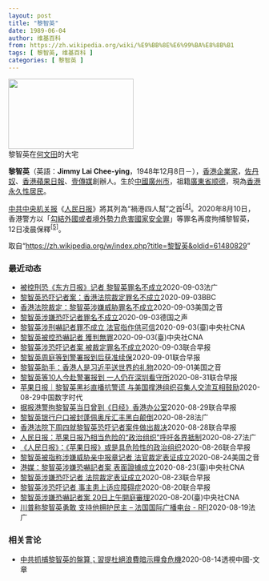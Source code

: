 ```yaml
---
layout: post
title: "黎智英"
date: 1989-06-04
author: 维基百科
from: https://zh.wikipedia.org/wiki/%E9%BB%8E%E6%99%BA%E8%8B%B1
tags: [ 黎智英, 维基百科 ]
categories: [ 黎智英 ]
---
```

<div class="mw-parser-output"><div id="noteTA-3146cf78" class="noteTA"><div class="noteTA-group"><div data-noteta-group-source="module" data-noteta-group="IT"></div></div><div class="noteTA-local"><div data-noteta-code="zh:巧克力; zh-tw:巧克力; zh-hk:朱古力; zh-cn:巧克力;"></div><div data-noteta-code="zh-tw:黑道; zh-hk:黑社會; zh-cn:黑社会;"></div><div data-noteta-code="zh-tw:飯店; zh-hk:酒店; zh-cn:饭店;"></div><div data-noteta-code="zh-tw:伍佛維茲; zh-hk:沃夫維茲 ;zh-cn:沃尔福威茨;"></div></div></div>

<div class="thumb tright"><div class="thumbinner" style="width:252px;"><a href="/wiki/File:Jimmy_Lai_Chee-ying_home_in_Ho_Man_Tin_20200418.png" class="image"><img alt="" src="//upload.wikimedia.org/wikipedia/commons/thumb/9/9f/Jimmy_Lai_Chee-ying_home_in_Ho_Man_Tin_20200418.png/250px-Jimmy_Lai_Chee-ying_home_in_Ho_Man_Tin_20200418.png" decoding="async" width="250" height="140" class="thumbimage" srcset="//upload.wikimedia.org/wikipedia/commons/thumb/9/9f/Jimmy_Lai_Chee-ying_home_in_Ho_Man_Tin_20200418.png/375px-Jimmy_Lai_Chee-ying_home_in_Ho_Man_Tin_20200418.png 1.5x, //upload.wikimedia.org/wikipedia/commons/thumb/9/9f/Jimmy_Lai_Chee-ying_home_in_Ho_Man_Tin_20200418.png/500px-Jimmy_Lai_Chee-ying_home_in_Ho_Man_Tin_20200418.png 2x" data-file-width="861" data-file-height="481"></a>  <div class="thumbcaption"><div class="magnify"><a href="/wiki/File:Jimmy_Lai_Chee-ying_home_in_Ho_Man_Tin_20200418.png" class="internal" title="放大"></a></div>黎智英在<a href="/wiki/%E4%BD%95%E6%96%87%E7%94%B0" title="何文田">何文田</a>的大宅</div></div></div>
<p><b>黎智英</b>（英語：<span lang="en"><b>Jimmy Lai Chee-ying</b></span>，1948年12月8日<span class="useeditintro" title="Template:BLP editintro">－</span>），<a href="/wiki/%E9%A6%99%E6%B8%AF" title="香港">香港</a><a href="/wiki/%E4%BC%81%E4%B8%9A%E5%AE%B6" title="企业家">企業家</a>，<a href="/wiki/%E4%BD%90%E4%B8%B9%E5%A5%B4" title="佐丹奴">佐丹奴</a>、<a href="/wiki/%E8%98%8B%E6%9E%9C%E6%97%A5%E5%A0%B1_(%E9%A6%99%E6%B8%AF)" title="蘋果日報 (香港)">香港蘋果日報</a>、<a href="/wiki/%E5%A3%B9%E5%82%B3%E5%AA%92" title="壹傳媒">壹傳媒</a>創辦人。生於<a href="/wiki/%E4%B8%AD%E8%8F%AF%E6%B0%91%E5%9C%8B_(%E5%A4%A7%E9%99%B8%E6%99%82%E6%9C%9F)" class="mw-redirect" title="中華民國 (大陸時期)">中國</a><a href="/wiki/%E5%BB%A3%E5%B7%9E%E5%B8%82_(%E4%B8%AD%E8%8F%AF%E6%B0%91%E5%9C%8B)" title="廣州市 (中華民國)">廣州市</a>，祖籍<a href="/wiki/%E5%BB%A3%E6%9D%B1%E7%9C%81_(%E4%B8%AD%E8%8F%AF%E6%B0%91%E5%9C%8B)" title="廣東省 (中華民國)">廣東省</a><a href="/wiki/%E9%A1%BA%E5%BE%B7" class="mw-redirect" title="顺德">顺德</a>，現為<a href="/wiki/%E9%A6%99%E6%B8%AF%E5%B1%85%E6%B0%91#永久性居民" title="香港居民">香港永久性居民</a>。
</p><p><a href="/wiki/%E4%B8%AD%E5%85%B1%E4%B8%AD%E5%A4%AE%E6%9C%BA%E5%85%B3%E6%8A%A5" title="中共中央机关报">中共中央机关报</a>《<a href="/wiki/%E4%BA%BA%E6%B0%91%E6%97%A5%E6%8A%A5" title="人民日报">人民日报</a>》將其列為“禍港四人幫”之首<sup id="cite_ref-4" class="reference"><a href="#cite_note-4">[4]</a></sup>。2020年8月10日，香港警方以「<a href="/wiki/%E4%B8%AD%E8%8F%AF%E4%BA%BA%E6%B0%91%E5%85%B1%E5%92%8C%E5%9C%8B%E9%A6%99%E6%B8%AF%E7%89%B9%E5%88%A5%E8%A1%8C%E6%94%BF%E5%8D%80%E7%B6%AD%E8%AD%B7%E5%9C%8B%E5%AE%B6%E5%AE%89%E5%85%A8%E6%B3%95" title="中華人民共和國香港特別行政區維護國家安全法">勾結外國或者境外勢力危害國家安全罪</a>」等罪名再度拘捕黎智英，12日凌晨保釋<sup id="cite_ref-5" class="reference"><a href="#cite_note-5">[5]</a></sup>。
</p>
</div><noscript><img src="//zh.wikipedia.org/wiki/Special:CentralAutoLogin/start?type=1x1" alt="" title="" width="1" height="1" style="border: none; position: absolute;"></noscript>
<div class="printfooter">取自“<a dir="ltr" href="https://zh.wikipedia.org/w/index.php?title=黎智英&amp;oldid=61480829">https://zh.wikipedia.org/w/index.php?title=黎智英&amp;oldid=61480829</a>”</div><div id="recent-news"><h3>最近动态</h3><ul><li><a href="https://nodebe4.github.io/waimei/2020-09-03/%E8%A2%AB%E6%8E%A7%E5%88%91%E6%81%90-%E4%B8%9C%E6%96%B9%E6%97%A5%E6%8A%A5-%E8%AE%B0%E8%80%85-%E9%BB%8E%E6%99%BA%E8%8B%B1%E7%BD%AA%E5%90%8D%E4%B8%8D%E6%88%90%E7%AB%8B" title="被控刑恐《东方日报》记者 黎智英罪名不成立—— 03/09/2020 - 13:57 香港壹传媒集团创办人黎智英2017 年参与六四集会期间，被指在维园内涉嫌恐吓一名《东方日报》男记者，称“我肯...">被控刑恐《东方日报》记者 黎智英罪名不成立</a><time>2020-09-03</time><a class="tag">法广</a></li>
<li><a href="https://nodebe4.github.io/waimei/2020-09-03/%E9%BB%8E%E6%99%BA%E8%8B%B1%E6%81%90%E5%90%93%E8%AE%B0%E8%80%85%E6%A1%88-%E9%A6%99%E6%B8%AF%E6%B3%95%E9%99%A2%E8%A3%81%E5%AE%9A%E7%BD%AA%E5%90%8D%E4%B8%8D%E6%88%90%E7%AB%8B" title="黎智英恐吓记者案：香港法院裁定罪名不成立—— 黎智英在案发三年后获判无罪。 ©EPA 香港一所法院裁定，壹传媒集团与《苹果日报》创办人黎智英涉嫌恐吓记者一案罪名不成立。 公诉方指控黎智英于201...">黎智英恐吓记者案：香港法院裁定罪名不成立</a><time>2020-09-03</time><a class="tag">BBC</a></li>
<li><a href="https://nodebe4.github.io/waimei/2020-09-03/%E9%A6%99%E6%B8%AF%E6%B3%95%E9%99%A2%E8%A3%81%E5%AE%9A-%E9%BB%8E%E6%99%BA%E8%8B%B1%E6%B6%89%E5%AB%8C%E5%A8%81%E8%83%81%E7%BD%AA%E5%90%8D%E4%B8%8D%E6%88%90%E7%AB%8B" title="香港法院裁定：黎智英涉嫌威胁罪名不成立—— Thu, 03 Sep 2020 11:46:07 GMT 香港壹传媒创办人黎智英抵达西九龙法院。（2020年9月3日） 香港民主运动标杆性人物、壹传...">香港法院裁定：黎智英涉嫌威胁罪名不成立</a><time>2020-09-03</time><a class="tag">美国之音</a></li>
<li><a href="https://nodebe4.github.io/waimei/2020-09-03/%E9%BB%8E%E6%99%BA%E8%8B%B1%E6%B6%89%E5%AB%8C%E6%81%90%E5%90%93%E8%AE%B0%E8%80%85%E7%BD%AA%E5%90%8D%E4%B8%8D%E6%88%90%E7%AB%8B" title="黎智英涉嫌恐吓记者罪名不成立—— 2020-09-03T11:22:22.230Z （德国之声中文网）这起案件要追朔到2017年香港维园六四集会，黎智英涉嫌当时对《苹果日报》的一个主要竞争对手《...">黎智英涉嫌恐吓记者罪名不成立</a><time>2020-09-03</time><a class="tag">德国之声</a></li>
<li><a href="https://nodebe4.github.io/waimei/2020-09-03/%E9%BB%8E%E6%99%BA%E8%8B%B1%E6%B6%89%E5%88%91%E5%9A%87%E8%A8%98%E8%80%85%E7%BD%AA%E4%B8%8D%E6%88%90%E7%AB%8B-%E6%B3%95%E5%AE%98%E6%8C%87%E4%BD%9C%E4%BE%9B%E5%8F%AF%E4%BF%A1" title="黎智英涉刑嚇記者罪不成立 法官指作供可信—— （中央社記者張謙香港3日電）香港壹傳媒集團創辦人黎智英涉嫌恐嚇記者的罪名不成立；西九龍裁判法院法官今天作出相關裁決時，指黎智英的供詞可信。 綜合媒體...">黎智英涉刑嚇記者罪不成立 法官指作供可信</a><time>2020-09-03</time><a class="tag">(臺)中央社CNA</a></li>
<li><a href="https://nodebe4.github.io/waimei/2020-09-03/%E9%BB%8E%E6%99%BA%E8%8B%B1%E8%A2%AB%E6%8E%A7%E6%81%90%E5%9A%87%E8%A8%98%E8%80%85-%E7%8D%B2%E5%88%A4%E7%84%A1%E7%BD%AA" title="黎智英被控恐嚇記者 獲判無罪—— 壹傳媒創辦人黎智英被控恐嚇記者一案，香港西九龍法院3日宣判罪名不成立。（中央社檔案照片） （中央社記者張謙香港3日電）壹傳媒創辦人黎智英被控恐嚇記者案，香港法院...">黎智英被控恐嚇記者 獲判無罪</a><time>2020-09-03</time><a class="tag">(臺)中央社CNA</a></li>
<li><a href="https://nodebe4.github.io/waimei/2020-09-03/%E9%BB%8E%E6%99%BA%E8%8B%B1%E6%B6%89%E6%81%90%E5%90%93%E8%AE%B0%E8%80%85%E6%A1%88-%E8%A2%AB%E8%A3%81%E5%AE%9A%E7%BD%AA%E5%90%8D%E4%B8%8D%E6%88%90%E7%AB%8B" title="黎智英涉恐吓记者案 被裁定罪名不成立—— 香港西九龙法院今天下午裁定，壹传媒创办人黎智英恐吓《东方日报》记者的罪名不成立。 2017年6月4日，黎智英在维多利亚公园参加“六四”晚会时，因不满媒体...">黎智英涉恐吓记者案 被裁定罪名不成立</a><time>2020-09-03</time><a class="tag">联合早报</a></li>
<li><a href="https://nodebe4.github.io/waimei/2020-09-01/%E9%BB%8E%E6%99%BA%E8%8B%B1%E5%91%A8%E5%BA%AD%E7%AD%89%E5%88%B0%E8%AD%A6%E7%BD%B2%E6%8A%A5%E5%88%B0%E5%90%8E%E8%8E%B7%E5%87%86%E7%BB%AD%E4%BF%9D" title="黎智英周庭等到警署报到后获准续保—— 壹传媒创办人黎智英等10人上月涉违《香港国安法》被捕及获准保释，昨天到警署首次报到。据悉，众人获准续保三个月，须于12月再到警署报到。 香港警方上月10日以...">黎智英周庭等到警署报到后获准续保</a><time>2020-09-01</time><a class="tag">联合早报</a></li>
<li><a href="https://nodebe4.github.io/waimei/2020-09-01/%E9%BB%8E%E6%99%BA%E8%8B%B1%E5%8A%A9%E6%89%8B-%E9%A6%99%E6%B8%AF%E4%BA%BA%E6%98%AF%E4%B9%A0%E8%BF%91%E5%B9%B3%E9%80%81%E4%B8%96%E7%95%8C%E7%9A%84%E7%A4%BC%E7%89%A9" title="黎智英助手：香港人是习近平送世界的礼物—— Tue, 01 Sep 2020 21:57:10 GMT 黎智英助手：香港人是习近平送世界的礼物 马克·西蒙（Mark Simon）在香港生活了20...">黎智英助手：香港人是习近平送世界的礼物</a><time>2020-09-01</time><a class="tag">美国之音</a></li>
<li><a href="https://nodebe4.github.io/waimei/2020-08-31/%E9%BB%8E%E6%99%BA%E8%8B%B1%E7%AD%8910%E4%BA%BA%E4%BB%8A%E8%B5%B4%E8%AD%A6%E7%BD%B2%E6%8A%A5%E5%88%B0-%E4%B8%80%E4%BA%BA%E4%BB%8D%E5%9C%A8%E6%B7%B1%E5%9C%B3%E7%9C%8B%E5%AE%88%E6%89%80" title="黎智英等10人今赴警署报到 一人仍在深圳看守所—— 壹传媒创办人黎智英等10人本月10日被香港警方国家安全处拘捕，其中黎智英于12日凌晨获准保释释候查，今天到旺角警署报到。 据香港东网报道，至于...">黎智英等10人今赴警署报到 一人仍在深圳看守所</a><time>2020-08-31</time><a class="tag">联合早报</a></li>
<li><a href="https://nodebe4.github.io/waimei/2020-08-29/%E8%8B%B9%E6%9E%9C%E6%97%A5%E6%8A%A5-%E9%BB%8E%E6%99%BA%E8%8B%B1%E9%BB%91%E8%A1%AB%E7%9B%B4%E6%92%AD%E6%8A%97%E8%AD%A6%E8%B0%8E-%E4%B8%8E%E7%BE%8E%E5%9B%BD%E6%92%91%E6%B8%AF%E7%BB%84%E7%BB%87%E5%8F%AC%E9%9B%86%E4%BA%BA%E4%BA%A4%E6%B5%81%E4%BA%92%E7%9B%B8%E9%BC%93%E5%8A%B1" title="苹果日报｜黎智英黑衫直播抗警谎 与美国撑港组织召集人交流互相鼓励—— 壹传媒集团创办人黎智英今早继续在twitter开live直播，他响应为表达不满警方篡改7.21历史的呼吁，穿上黑衫亮相。他指...">苹果日报｜黎智英黑衫直播抗警谎 与美国撑港组织召集人交流互相鼓励</a><time>2020-08-29</time><a class="tag">中国数字时代</a></li>
<li><a href="https://nodebe4.github.io/waimei/2020-08-29/%E6%8D%AE%E6%8A%A5%E6%B8%AF%E8%AD%A6%E6%8B%98%E9%BB%8E%E6%99%BA%E8%8B%B1%E5%BD%93%E6%97%A5%E6%9B%BE%E5%88%B0-%E6%97%A5%E7%BB%8F-%E9%A6%99%E6%B8%AF%E5%8A%9E%E5%85%AC%E5%AE%A4" title="据报港警拘黎智英当日曾到《日经》香港办公室—— 壹传媒创办人黎智英早前涉嫌触犯《香港国安法》等罪名被捕。有报道指，香港警方在拘捕黎智英等人当日，曾带同法庭手令前往《日本经济新闻》在香港的办公室。...">据报港警拘黎智英当日曾到《日经》香港办公室</a><time>2020-08-29</time><a class="tag">联合早报</a></li>
<li><a href="https://nodebe4.github.io/waimei/2020-08-28/%E9%BB%8E%E6%99%BA%E8%8B%B1%E9%93%B6%E8%A1%8C%E6%88%B7%E5%8F%A3%E8%A2%AB%E5%B0%81%E8%93%AC%E4%BD%A9%E5%A5%A5%E6%96%A5%E6%B1%87%E4%B8%B0%E9%BB%91%E7%99%BD%E9%A2%A0%E5%80%92" title="黎智英银行户口被封蓬佩奥斥汇丰黑白颠倒—— 28/08/2020 - 11:45 根据壹传媒集团行政总裁张剑虹，包括他与集团创办人黎智英和集团高层Mark Simon等人在汇丰银行的户口，已无法...">黎智英银行户口被封蓬佩奥斥汇丰黑白颠倒</a><time>2020-08-28</time><a class="tag">法广</a></li>
<li><a href="https://nodebe4.github.io/waimei/2020-08-28/%E9%A6%99%E6%B8%AF%E6%B3%95%E9%99%A2%E4%B8%8B%E5%91%A8%E5%9B%9B%E5%B0%B1%E9%BB%8E%E6%99%BA%E8%8B%B1%E6%81%90%E5%90%93%E8%AE%B0%E8%80%85%E6%A1%88%E4%BB%B6%E5%81%9A%E5%87%BA%E8%A3%81%E5%86%B3" title="香港法院下周四就黎智英恐吓记者案件做出裁决—— 香港壹传媒创办人黎智英涉嫌恐吓记者的案件已来到结案陈辞的阶段，法官将在下周四（9月3日）做出裁决。 据香港电台今天（8月28日）报道，控方今天在结...">香港法院下周四就黎智英恐吓记者案件做出裁决</a><time>2020-08-28</time><a class="tag">联合早报</a></li>
<li><a href="https://nodebe4.github.io/waimei/2020-08-27/%E4%BA%BA%E6%B0%91%E6%97%A5%E6%8A%A5-%E8%8B%B9%E6%9E%9C%E6%97%A5%E6%8A%A5%E4%B9%83%E7%9B%B8%E5%BD%93%E5%8D%B1%E9%99%A9%E7%9A%84-%E6%94%BF%E6%B2%BB%E7%BB%84%E7%BB%87-%E5%91%BC%E5%90%81%E5%90%84%E7%95%8C%E6%8A%B5%E5%88%B6" title="人民日报：苹果日报乃相当危险的“政治组织”呼吁各界抵制—— 27/08/2020 - 10:25 壹传媒创办人黎智英被中国大陆官媒肆意抨击丑化，已成常态，然而壹传媒旗下的苹果日报，恐怕亦成为官媒...">人民日报：苹果日报乃相当危险的“政治组织”呼吁各界抵制</a><time>2020-08-27</time><a class="tag">法广</a></li>
<li><a href="https://nodebe4.github.io/waimei/2020-08-26/%E4%BA%BA%E6%B0%91%E6%97%A5%E6%8A%A5-%E8%8B%B9%E6%9E%9C%E6%97%A5%E6%8A%A5-%E6%88%96%E6%98%AF%E5%85%B7%E5%8D%B1%E9%99%A9%E6%80%A7%E7%9A%84%E6%94%BF%E6%B2%BB%E7%BB%84%E7%BB%87" title="《人民日报》：《苹果日报》或是具危险性的政治组织—— 香港媒体大亨、壹传媒创办人黎智英、两名儿子及多名高层涉嫌违反《港区国安法》早前被捕，大陆官媒《人民日报》今天（26日）在“人民锐评”栏目发表...">《人民日报》：《苹果日报》或是具危险性的政治组织</a><time>2020-08-26</time><a class="tag">联合早报</a></li>
<li><a href="https://nodebe4.github.io/waimei/2020-08-24/%E9%BB%8E%E6%99%BA%E8%8B%B1%E8%A2%AB%E6%8C%87%E7%A7%B0%E6%B6%89%E5%AB%8C%E5%A8%81%E8%83%81%E4%BA%B2%E4%B8%AD%E6%8A%A5%E7%AB%A0%E8%AE%B0%E8%80%85-%E6%B3%95%E5%AE%98%E8%A3%81%E5%AE%9A%E8%A1%A8%E8%AF%81%E6%88%90%E7%AB%8B" title="黎智英被指称涉嫌威胁亲中报章记者 法官裁定表证成立—— Mon, 24 Aug 2020 15:30:16 GMT 因参加一个反政府的“非法集会”而被警方逮捕的香港壹传媒创办人黎智英2020年2...">黎智英被指称涉嫌威胁亲中报章记者 法官裁定表证成立</a><time>2020-08-24</time><a class="tag">美国之音</a></li>
<li><a href="https://nodebe4.github.io/waimei/2020-08-23/%E6%B8%AF%E5%AA%92-%E9%BB%8E%E6%99%BA%E8%8B%B1%E6%B6%89%E5%AB%8C%E6%81%90%E5%9A%87%E8%A8%98%E8%80%85%E6%A1%88-%E8%A1%A8%E9%9D%A2%E8%AD%89%E6%93%9A%E6%88%90%E7%AB%8B" title="港媒：黎智英涉嫌恐嚇記者案 表面證據成立—— （中央社記者張謙香港24日電）港媒報導，香港壹傳媒集團創辦人黎智英涉嫌恐嚇記者一案，裁判官今天裁定表面證據成立。 據官方香港電台發自法庭的報導，案件...">港媒：黎智英涉嫌恐嚇記者案 表面證據成立</a><time>2020-08-23</time><a class="tag">(臺)中央社CNA</a></li>
<li><a href="https://nodebe4.github.io/waimei/2020-08-23/%E9%BB%8E%E6%99%BA%E8%8B%B1%E6%B6%89%E5%AB%8C%E6%81%90%E5%90%93%E8%AE%B0%E8%80%85-%E6%B3%95%E9%99%A2%E8%A3%81%E5%AE%9A%E8%A1%A8%E8%AF%81%E6%88%90%E7%AB%8B" title="黎智英涉嫌恐吓记者 法院裁定表证成立—— 香港法院今天（24日）裁定，壹传媒创办人黎智英涉嫌恐吓记者的表面证据成立。 据香港电台报道，黎智英2017年涉嫌在维园的一个活动上，以粗言秽语恐吓《东方...">黎智英涉嫌恐吓记者 法院裁定表证成立</a><time>2020-08-23</time><a class="tag">联合早报</a></li>
<li><a href="https://nodebe4.github.io/waimei/2020-08-20/%E9%BB%8E%E6%99%BA%E8%8B%B1%E6%B6%89%E6%81%90%E5%90%93%E8%AE%B0%E8%80%85-%E4%BA%8B%E4%B8%BB%E6%82%A3%E4%B8%8A%E9%80%82%E5%BA%94%E9%9A%9C%E7%A2%8D%E7%97%87" title="黎智英涉恐吓记者 事主患上适应障碍症—— 香港壹传媒创办人黎智英在2017年6月4日，涉嫌在集会后因不满《东方日报》的一名记者拍摄而恐吓对方。黎智英昨日（20日）在法院否认刑事恐吓罪，事主则称自...">黎智英涉恐吓记者 事主患上适应障碍症</a><time>2020-08-20</time><a class="tag">联合早报</a></li>
<li><a href="https://nodebe4.github.io/waimei/2020-08-20/%E9%BB%8E%E6%99%BA%E8%8B%B1%E6%B6%89%E5%AB%8C%E6%81%90%E5%9A%87%E8%A8%98%E8%80%85%E6%A1%88-20%E6%97%A5%E4%B8%8A%E5%8D%88%E9%96%8B%E5%BA%AD%E5%AF%A9%E7%90%86" title="黎智英涉嫌恐嚇記者案 20日上午開庭審理—— （中央社記者張謙香港20日電）香港壹傳媒集團創辦人黎智英涉嫌恐嚇東方日報記者案今早在法庭審理，據報導，黎智英獨自出庭應訊。 香港商業電台引述法庭消息...">黎智英涉嫌恐嚇記者案  20日上午開庭審理</a><time>2020-08-20</time><a class="tag">(臺)中央社CNA</a></li>
<li><a href="https://nodebe4.github.io/waimei/2020-08-19/%E5%B7%9D%E6%99%AE%E7%A7%B0%E9%BB%8E%E6%99%BA%E8%8B%B1%E5%8B%87%E6%95%A2-%E6%94%AF%E6%8C%81%E4%BB%96%E6%8B%A5%E6%8A%A4%E6%B0%91%E4%B8%BB-%E6%B3%95%E5%9B%BD%E5%9B%BD%E9%99%85%E5%B9%BF%E6%92%AD%E7%94%B5%E5%8F%B0-RFI" title="川普称黎智英勇敢 支持他拥护民主 – 法国国际广播电台 - RFI—— 20/08/2020 - 04:20 继续浏览后续 &amp;lt;/div&amp;gt;&amp;lt;p&amp;g...">川普称黎智英勇敢  支持他拥护民主 – 法国国际广播电台 - RFI</a><time>2020-08-19</time><a class="tag">法广</a></li>
</ul></div><div id="open-opinion"><h3>相关言论</h3><ul><li><a href="https://nodebe4.github.io/opinion/2020-08-14/%E4%B8%AD%E5%85%B1%E6%8A%93%E6%8D%95%E9%BB%8E%E6%99%BA%E8%8B%B1%E7%9A%84%E7%9B%A4%E7%AE%97-%E7%BF%92%E6%8F%90%E6%9D%9C%E7%B5%95%E6%B5%AA%E8%B2%BB%E6%9A%97%E7%A4%BA%E7%B3%A7%E9%A3%9F%E5%8D%B1%E6%A9%9F/" title="透視中國-文章">中共抓捕黎智英的盤算；習提杜絕浪費暗示糧食危機</a><time>2020-08-14</time><a class="tag">透視中國-文章</a></li>
</ul></div>